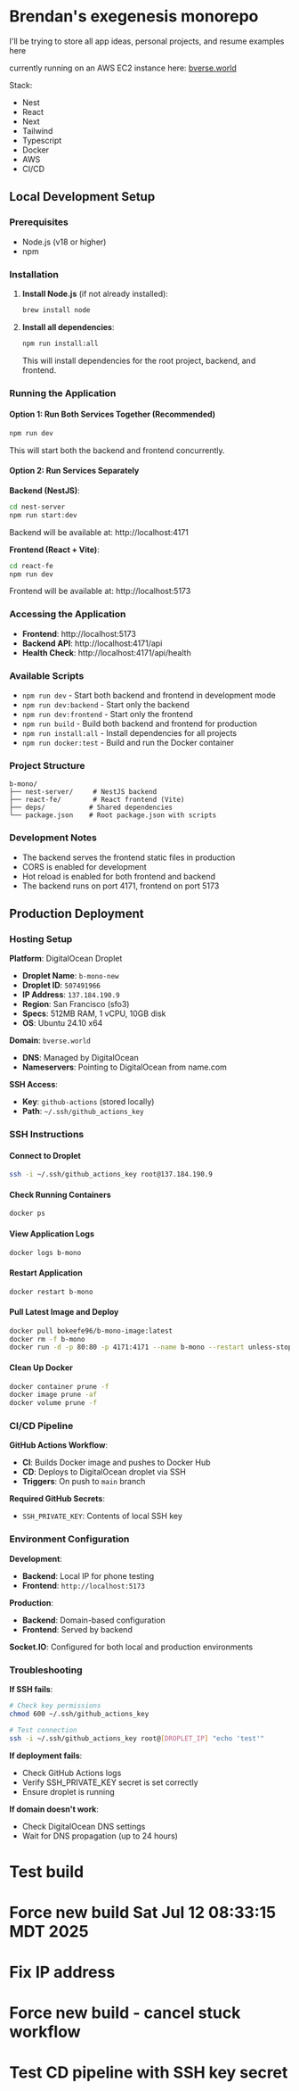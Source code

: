 # Brendan's exegenesis monorepo
I'll be trying to store all app ideas, personal projects, and resume examples here

currently running on an AWS EC2 instance here:
<a href="https://bverse.world">bverse.world</a>

Stack:
* Nest
* React
* Next
* Tailwind
* Typescript
* Docker
* AWS
* CI/CD

## Local Development Setup

### Prerequisites
- Node.js (v18 or higher)
- npm

### Installation

1. **Install Node.js** (if not already installed):
   ```bash
   brew install node
   ```

2. **Install all dependencies**:
   ```bash
   npm run install:all
   ```
   This will install dependencies for the root project, backend, and frontend.

### Running the Application

#### Option 1: Run Both Services Together (Recommended)
```bash
npm run dev
```
This will start both the backend and frontend concurrently.

#### Option 2: Run Services Separately

**Backend (NestJS)**:
```bash
cd nest-server
npm run start:dev
```
Backend will be available at: http://localhost:4171

**Frontend (React + Vite)**:
```bash
cd react-fe
npm run dev
```
Frontend will be available at: http://localhost:5173

### Accessing the Application

- **Frontend**: http://localhost:5173
- **Backend API**: http://localhost:4171/api
- **Health Check**: http://localhost:4171/api/health

### Available Scripts

- `npm run dev` - Start both backend and frontend in development mode
- `npm run dev:backend` - Start only the backend
- `npm run dev:frontend` - Start only the frontend
- `npm run build` - Build both backend and frontend for production
- `npm run install:all` - Install dependencies for all projects
- `npm run docker:test` - Build and run the Docker container

### Project Structure

```
b-mono/
├── nest-server/     # NestJS backend
├── react-fe/        # React frontend (Vite)
├── deps/           # Shared dependencies
└── package.json    # Root package.json with scripts
```

### Development Notes

- The backend serves the frontend static files in production
- CORS is enabled for development
- Hot reload is enabled for both frontend and backend
- The backend runs on port 4171, frontend on port 5173

## Production Deployment

### Hosting Setup

**Platform**: DigitalOcean Droplet
- **Droplet Name**: `b-mono-new`
- **Droplet ID**: `507491966`
- **IP Address**: `137.184.190.9`
- **Region**: San Francisco (sfo3)
- **Specs**: 512MB RAM, 1 vCPU, 10GB disk
- **OS**: Ubuntu 24.10 x64

**Domain**: `bverse.world`
- **DNS**: Managed by DigitalOcean
- **Nameservers**: Pointing to DigitalOcean from name.com

**SSH Access**:
- **Key**: `github-actions` (stored locally)
- **Path**: `~/.ssh/github_actions_key`

### SSH Instructions

#### Connect to Droplet
```bash
ssh -i ~/.ssh/github_actions_key root@137.184.190.9
```

#### Check Running Containers
```bash
docker ps
```

#### View Application Logs
```bash
docker logs b-mono
```

#### Restart Application
```bash
docker restart b-mono
```

#### Pull Latest Image and Deploy
```bash
docker pull bokeefe96/b-mono-image:latest
docker rm -f b-mono
docker run -d -p 80:80 -p 4171:4171 --name b-mono --restart unless-stopped bokeefe96/b-mono-image:latest
```

#### Clean Up Docker
```bash
docker container prune -f
docker image prune -af
docker volume prune -f
```

### CI/CD Pipeline

**GitHub Actions Workflow**:
- **CI**: Builds Docker image and pushes to Docker Hub
- **CD**: Deploys to DigitalOcean droplet via SSH
- **Triggers**: On push to `main` branch

**Required GitHub Secrets**:
- `SSH_PRIVATE_KEY`: Contents of local SSH key

### Environment Configuration

**Development**:
- **Backend**: Local IP for phone testing
- **Frontend**: `http://localhost:5173`

**Production**:
- **Backend**: Domain-based configuration
- **Frontend**: Served by backend

**Socket.IO**: Configured for both local and production environments

### Troubleshooting

**If SSH fails**:
```bash
# Check key permissions
chmod 600 ~/.ssh/github_actions_key

# Test connection
ssh -i ~/.ssh/github_actions_key root@[DROPLET_IP] "echo 'test'"
```

**If deployment fails**:
- Check GitHub Actions logs
- Verify SSH_PRIVATE_KEY secret is set correctly
- Ensure droplet is running

**If domain doesn't work**:
- Check DigitalOcean DNS settings
- Wait for DNS propagation (up to 24 hours)
# Test build
# Force new build Sat Jul 12 08:33:15 MDT 2025
# Fix IP address
# Force new build - cancel stuck workflow
# Test CD pipeline with SSH key secret
